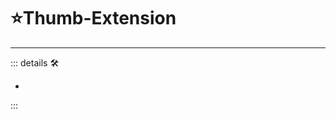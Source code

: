 # ⭐Thumb-Extension

---

<!-- =================================================== -->
<!-- =================================================== -->
<!-- =================================================== -->
<!-- =================================================== -->
<!-- =================================================== -->
::: details 🛠

-

:::
